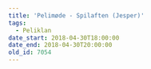 ```yaml
---
title: 'Pelimøde - Spilaften (Jesper)'
tags:
  - Peliklan
date_start: 2018-04-30T18:00:00
date_end: 2018-04-30T20:00:00
old_id: 7054
---
```

